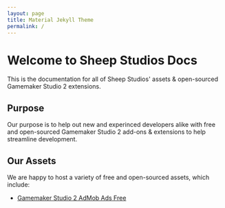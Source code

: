 ```yaml
---
layout: page
title: Material Jekyll Theme
permalink: /
---
```


# Welcome to Sheep Studios Docs

This is the documentation for all of Sheep Studios' assets & open-sourced Gamemaker Studio 2 extensions.

## Purpose

Our purpose is to help out new and experinced developers alike with free and open-sourced Gamemaker Studio 2 add-ons & extensions to help streamline development.

## Our Assets
We are happy to host a variety of free and open-sourced assets, which include:
- [Gamemaker Studio 2 AdMob Ads Free](https://marketplace.yoyogames.com/assets/9589/admob-ads-free)